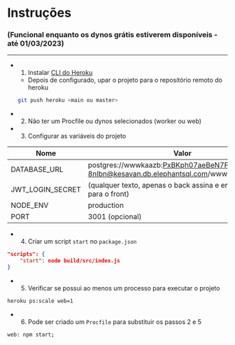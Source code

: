 # Instruções
### (Funcional enquanto os dynos grátis estiverem disponíveis - até 01/03/2023)
---

- 1) Instalar [CLI do Heroku](https://devcenter.heroku.com/articles/heroku-cli)
	-  Depois de configurado, upar o projeto para o repositório remoto do heroku
	```bash
	git push heroku <main ou master>
	```

- 2) Não ter um Procfile ou dynos selecionados (worker ou web)
- 3) Configurar as variáveis do projeto

| Nome | Valor |
| ---- | ----- |
| DATABASE_URL | postgres://wwwkaazb:PxBKph07aeBeN7FBx6donkgd2l-8nIbn@kesavan.db.elephantsql.com/wwwkaazb |
| JWT_LOGIN_SECRET | (qualquer texto, apenas o back assina e envia o token para o front) |
| NODE_ENV | production |
| PORT | 3001 (opcional) |

- 4) Criar um script `start` no `package.json`
```json
"scripts": {
	"start": node build/src/index.js
}
```
- 5) Verificar se possui ao menos um processo para executar o projeto
```bash
heroku ps:scale web=1
```

- 6) Pode ser criado um `Procfile` para substituir os passos 2 e 5
```bash
web: npm start;
```
